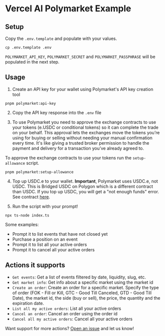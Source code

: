 # Vercel AI Polymarket Example

## Setup

Copy the `.env.template` and populate with your values.

```
cp .env.template .env
```

`POLYMARKET_API_KEY`, `POLYMARKET_SECRET` and `POLYMARKET_PASSPHRASE` will be populated in the next step.

## Usage

1. Create an API key for your wallet using Polymarket's API key creation tool

```
pnpm polymarket:api-key
```

2. Copy the API key response into the `.env` file

3. To use Polymarket you need to approve the exchange contracts to use your tokens (e.USDC or conditional tokens) so it can complete the trade on your behalf. This approval lets the exchanges move the tokens you’re using for buying or selling without needing your manual confirmation every time. It's like giving a trusted broker permission to handle the payment and delivery for a transaction you’ve already agreed to.

To approve the exchange contracts to use your tokens run the `setup-allowance` script.

```
pnpm polymarket:setup-allowance
```

4. Top up USDC.e to your wallet. **Important**, Polymarket uses USDC.e, not USDC. This is Bridged USDC on Polygon which is a different contract than USDC. If you top up USDC, you will get a "not enough funds" error. See contract [here](https://polygonscan.com/address/0x2791Bca1f2de4661ED88A30C99A7a9449Aa84174).

5. Run the script with your prompt!
```
npx ts-node index.ts
```
Some examples:
* Prompt it to list events that have not closed yet
* Purchase a position on an event
* Prompt it to list all your active orders
* Prompt it to cancel all your active orders

## Actions it supports

- `Get events`: Get a list of events filtered by date, liquidity, slug, etc.
- `Get market info`: Get info about a specific market using the market id
- `Create an order`: Create an order for a specific market. Specify the type of order (FOK - Fill or Kill, GTC - Good Till Canceled, GTD - Good Till Date), the market id, the side (buy or sell), the price, the quantity and the expiration date.
- `List all my active orders`: List all your active orders
- `Cancel an order`: Cancel an order using the order id
- `Cancel all my active orders`: Cancel all your active orders

Want support for more actions? [Open an issue](https://github.com/goat-sdk/goat-sdk/issues) and let us know!
